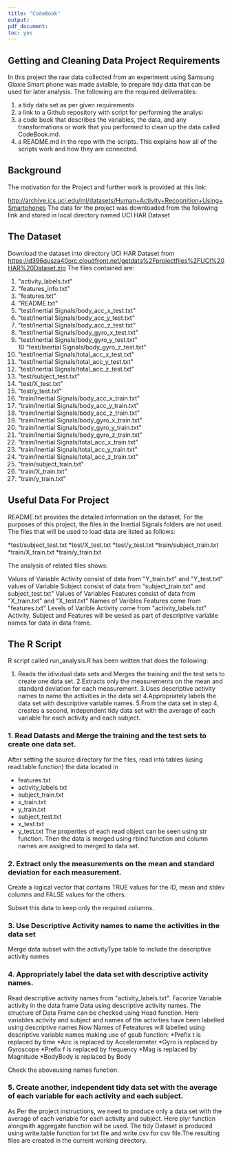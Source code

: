 ```yaml
---
title: "CodeBook"
output: 
pdf_document: 
toc: yes
---
```

## Getting and Cleaning Data Project Requirements

In this project the raw data collected from an experiment using Samsung Glaxie Smart phone was made avialble, to prepare tidy data that can be used for later analysis. The following are the required deliverables: 
1. a tidy data set as per given requirements 
2. a link to a Github repository with script for performing the analysi
3. a code book that describes the variables, the data, and any transformations or work that you performed to clean up the data called CodeBook.md. 
4. a README.md in the repo with the scripts. This explains how all of the scripts work and how they are connected.

## Background

The motivation for the Project and further work is provided at this link:

http://archive.ics.uci.edu/ml/datasets/Human+Activity+Recognition+Using+Smartphones
The data for the project was downloaded from the following link and stored in local directory named UCI HAR Dataset

##  The Dataset

Download the dataset into directory UCI HAR Dataset from
https://d396qusza40orc.cloudfront.net/getdata%2Fprojectfiles%2FUCI%20HAR%20Dataset.zip
The files contained are:
1.  "activity_labels.txt"                         
2.  "features_info.txt"                           
3.  "features.txt"                                
4.  "README.txt"                                  
5.  "test/Inertial Signals/body_acc_x_test.txt"   
6.  "test/Inertial Signals/body_acc_y_test.txt"   
7.  "test/Inertial Signals/body_acc_z_test.txt"   
8.  "test/Inertial Signals/body_gyro_x_test.txt"  
9.  "test/Inertial Signals/body_gyro_y_test.txt"  
10  "test/Inertial Signals/body_gyro_z_test.txt"  
11. "test/Inertial Signals/total_acc_x_test.txt"  
12. "test/Inertial Signals/total_acc_y_test.txt"  
13. "test/Inertial Signals/total_acc_z_test.txt"  
14. "test/subject_test.txt"                       
15. "test/X_test.txt"                             
16. "test/y_test.txt"                             
17. "train/Inertial Signals/body_acc_x_train.txt" 
18. "train/Inertial Signals/body_acc_y_train.txt" 
19. "train/Inertial Signals/body_acc_z_train.txt" 
20. "train/Inertial Signals/body_gyro_x_train.txt"
21. "train/Inertial Signals/body_gyro_y_train.txt"
22. "train/Inertial Signals/body_gyro_z_train.txt"
23. "train/Inertial Signals/total_acc_x_train.txt"
24. "train/Inertial Signals/total_acc_y_train.txt"
25. "train/Inertial Signals/total_acc_z_train.txt"
26. "train/subject_train.txt"                     
27. "train/X_train.txt"                           
28. "train/y_train.txt"

## Useful Data For Project

README.txt provides the detailed information on the dataset. For the purposes of this project, the files in the Inertial Signals folders are not used. The files that will be used to load data are listed as follows:

*test/subject_test.txt
*test/X_test.txt
*test/y_test.txt
*train/subject_train.txt
*train/X_train.txt
*train/y_train.txt

The analysis of related files shows:

Values of Variable Activity consist of data from "Y_train.txt" and "Y_test.txt"
values of Variable Subject consist of data from "subject_train.txt" and subject_test.txt"
Values of Variables Features consist of data from "X_train.txt" and "X_test.txt"
Names of Varibles Features come from "features.txt"
Levels of Varible Activity come from "activity_labels.txt"
Activity, Subject and Features will be uesed as part of descriptive variable names for data in data frame.


## The R Script

R script called run_analysis.R has been written that does the following:

1. Reads the idividual data sets and Merges the training and the test sets to create one data set.
2.Extracts only the measurements on the mean and standard deviation for each measurement.
3.Uses descriptive activity names to name the activities in the data set
4.Appropriately labels the data set with descriptive variable names.
5.From the data set in step 4, creates a second, independent tidy data set with the average of each variable for each activity and each subject.

### 1. Read Datasts and Merge the training and the test sets to create one data set.

After setting the source directory for the files, read into tables (using read.table function) the data located in
- features.txt
- activity_labels.txt
- subject_train.txt
- x_train.txt
- y_train.txt
- subject_test.txt
- x_test.txt
- y_test.txt
The properties of each read object can be seen using str function. Then the data is merged using rbind function and column names are assigned to merged to data set.

### 2. Extract only the measurements on the mean and standard deviation for each measurement. 

Create a logical vector that contains TRUE values for the ID, mean and stdev columns and FALSE values for the others.

Subset this data to keep only the required columns.

### 3. Use Descriptive Activity names to name the activities in the data set
Merge data subset with the activityType table to include the descriptive activity names

### 4. Appropriately label the data set with descriptive activity names.

Read descriptive activity names from "activity_labels.txt".
Facorize Variable activity in the data frame Data using descriptive activity names.
The structure of Data Frame can be checked using Head function.
Here variables activity and subject and names of the activities have been labelled using descriptive names.Now Names of Feteatures will labelled using descriptive variable names making use of gsub function:
*Prefix t is replaced by time
*Acc is replaced by Accelerometer
*Gyro is replaced by Gyroscope
*Prefix f is replaced by frequency
*Mag is replaced by Magnitude
*BodyBody is replaced by Body

Check the aboveusing names function.

### 5. Create another, independent tidy data set with the average of each variable for each activity and each subject. 

As Per the project instructions, we need to produce only a data set with the average of each veriable for each activity and subject. Here plyr function alongwith aggregate function will be used.
The tidy Dataset is produced using write.table function for txt file and write.csv for csv file.The resulting files are created in the current working directory.



